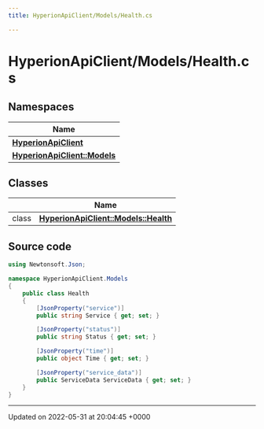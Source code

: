 ```yaml
---
title: HyperionApiClient/Models/Health.cs

---
```


# HyperionApiClient/Models/Health.cs



## Namespaces

| Name           |
| -------------- |
| **[HyperionApiClient](/Namespaces/namespace_hyperion_api_client.md)**  |
| **[HyperionApiClient::Models](/Namespaces/namespace_hyperion_api_client_1_1_models.md)**  |

## Classes

|                | Name           |
| -------------- | -------------- |
| class | **[HyperionApiClient::Models::Health](/Classes/class_hyperion_api_client_1_1_models_1_1_health.md)**  |




## Source code

```csharp
using Newtonsoft.Json;

namespace HyperionApiClient.Models
{
    public class Health
    {
        [JsonProperty("service")]
        public string Service { get; set; }

        [JsonProperty("status")]
        public string Status { get; set; }

        [JsonProperty("time")]
        public object Time { get; set; }

        [JsonProperty("service_data")]
        public ServiceData ServiceData { get; set; }
    }
}
```


-------------------------------

Updated on 2022-05-31 at 20:04:45 +0000
